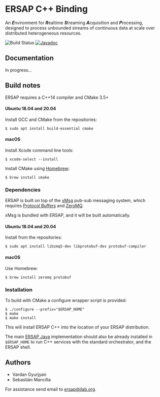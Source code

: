 # ERSAP C++ Binding

An ***E***nvironment for ***R***ealtime ***S***treaming ***A***cquisition and ***P***rocessing,
designed to process unbounded streams of continuous data at scale over distributed heterogeneous resources.


![Build Status](https://github.com/JeffersonLab/ersap-cpp/workflows/Ersap%20CI/badge.svg)
[![Javadoc](https://img.shields.io/badge/doxygen-master-blue.svg?style=flat)](https://ersapweb.jlab.org/ersap/api/cpp/)


## Documentation

In progress...


## Build notes

ERSAP requires a C++14 compiler and CMake 3.5+

#### Ubuntu 18.04 and 20.04

Install GCC and CMake from the repositories:

    $ sudo apt install build-essential cmake

#### macOS

Install Xcode command line tools:

    $ xcode-select --install

Install CMake using [Homebrew](https://brew.sh/):

    $ brew install cmake

### Dependencies

ERSAP is built on top of the [xMsg](https://github.com/JeffersonLab/xmsg-cpp)
pub-sub messaging system, which requires
[Protocol Buffers](https://developers.google.com/protocol-buffers/docs/downloads)
and [ZeroMQ](http://zeromq.org/intro:get-the-software).

xMsg is bundled with ERSAP, and it will be built automatically.

#### Ubuntu 18.04 and 20.04

Install from the repositories:

    $ sudo apt install libzmq5-dev libprotobuf-dev protobuf-compiler

#### macOS

Use Homebrew:

    $ brew install zeromq protobuf

### Installation

To build with CMake a configure wrapper script is provided:

    $ ./configure --prefix="$ERSAP_HOME"
    $ make
    $ make install

This will install ERSAP C++ into the location of your ERSAP distribution.

The main [ERSAP Java](https://github.com/JeffersonLab/ersap-java) implementation
should also be already installed in `$ERSAP_HOME`
to run C++ services with the standard orchestrator, and the ERSAP shell.


## Authors
* Vardan Gyurjyan
* Sebastián Mancilla

For assistance send email to [ersap@jlab.org](mailto:ersap@jlab.org).
